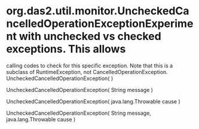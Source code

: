 # org.das2.util.monitor.UncheckedCancelledOperationExceptionExperiment with unchecked vs checked exceptions.  This allows
 calling codes to check for this specific exception.  Note that this
 is a subclass of RuntimeException, not CancelledOperationException.
UncheckedCancelledOperationException( )


UncheckedCancelledOperationException( String message )


UncheckedCancelledOperationException( java.lang.Throwable cause )


UncheckedCancelledOperationException( String message, java.lang.Throwable cause )


